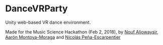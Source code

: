 # DanceVRParty
Unity web-based VR dance environment.

Made for the Music Science Hackathon (Feb 2, 2018), by
[Nouf Aljowaysir](noufaljowaysir.com),
[Aarón Montoya-Moraga](http://montoyamoraga.io/) and
[Nicolás Peña-Escarpentier](http://nicolaspe.com)
